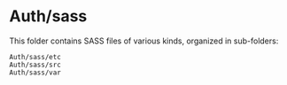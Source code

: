 # Auth/sass

This folder contains SASS files of various kinds, organized in sub-folders:

    Auth/sass/etc
    Auth/sass/src
    Auth/sass/var

